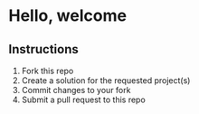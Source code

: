 # Hello, welcome

## Instructions

1. Fork this repo
2. Create a solution for the requested project(s)
3. Commit changes to your fork
4. Submit a pull request to this repo

